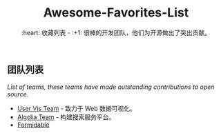 <div align="center">
  <h1>Awesome-Favorites-List</h1>

  <p>:heart: 收藏列表 - :+1: 很棒的开发团队，他们为开源做出了突出贡献。</p>
</div>

<br />

## 团队列表

*List of teams, these teams have made outstanding contributions to open source.*

- [User Vis Team](https://vis.gl/) - 致力于 Web 数据可视化。
- [Algolia Team](https://community.algolia.com/) - 构建搜索服务平台。
- [Formidable](https://formidable.com/open-source/)
